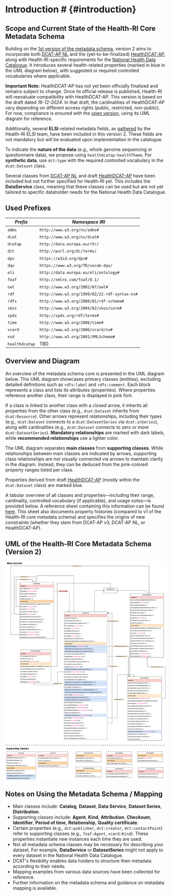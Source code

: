 # Introduction # {#introduction}

## Scope and Current State of the Health-RI Core Metadata Schema
Building on the [1st version of the metadata schema](https://github.com/Health-RI/health-ri-metadata/tree/master), version 2 aims to incorporate both [DCAT-AP NL](https://geonovum.github.io/DCAT-AP-NL30/) and the (yet-to-be-finalized) [HealthDCAT-AP](https://healthdcat-ap.github.io/), along with Health-RI-specific requirements for the [National Health Data Catalogue](https://catalogus.healthdata.nl/). It introduces several health-related properties (marked in blue in the UML diagram below), with suggested or required controlled vocabularies where applicable.

**Important Note:** HealthDCAT-AP has not yet been officially finalized and remains subject to change. Once its official release is published, Health-RI will reevaluate compatibility with HealthDCAT-AP. This version is based on the draft dated *16-12-2024*. In that draft, the cardinalities of HealthDCAT-AP vary depending on different access rights (public, restricted, non-public). For now, compliance is ensured with the [open version](https://healthdcat-ap.github.io/OPEN%20DATA%20HealthDCAT-AP%203.0.0.drawio.png), using its UML diagram for reference.

Additionally, several **ELSI**-related metadata fields, as [gathered](https://health-ri.atlassian.net/wiki/spaces/HA/pages/469893133/Metadata+rondom+gebruiksvoorwaarden+en+authenticatie+autorisatie+en+ELSI+aspecten#Catalogus) by the Health-RI ELSI team, have been included in this version 2. These fields are not mandatory but will be evaluated upon implementation in the catalogue.

To indicate the **nature of the data** (e.g., whole genome sequencing or questionnaire data), we propose using `healthdcatap:healthTheme`. For **synthetic data**, use `dct:type` with the required controlled vocabulary in the `dcat:Dataset` class.

Several classes from [DCAT-AP NL](https://docs.geostandaarden.nl/dcat/dcat-ap-nl30/) and draft [HealthDCAT-AP](https://healthdcat-ap.github.io/) have been included but not further specified for Health-RI yet. This includes the **DataService** class, meaning that these classes can be used but are not yet tailored to specific dataholder needs for the National Health Data Catalogue.
  
## Used Prefixes
| *Prefix*       | *Namespace IRI*                               |
| -------------- | --------------------------------------------- |
| `adms`         | `http://www.w3.org/ns/adms#`                  |
| `dcat`         | `http://www.w3.org/ns/dcat#`                  |
| `dcatap`       | `http://data.europa.eu/r5r/`                  |
| `dct`          | `http://purl.org/dc/terms/`                   |
| `dpv`          | `https://w3id.org/dpv#`                       |
| `dqv`          | `https://www.w3.org/TR/vocab-dqv/`            |
| `eli`          | `http://data.europa.eu/eli/ontology#`         |
| `foaf`         | `http://xmlns.com/foaf/0.1/`                  |
| `owl`          | `http://www.w3.org/2002/07/owl#`              |
| `rdf`          | `http://www.w3.org/1999/02/22-rdf-syntax-ns#` |
| `rdfs`         | `http://www.w3.org/2000/01/rdf-schema#`       |
| `skos`         | `http://www.w3.org/2004/02/skos/core#`        |
| `spdx`         | `http://spdx.org/rdf/terms#`                  |
| `time`         | `http://www.w3.org/2006/time#`                |
| `vcard`        | `http://www.w3.org/2006/vcard/ns#`            |
| `xsd`          | `http://www.w3.org/2001/XMLSchema#`           |
| `healthdcatap` | TBD                                           |

## Overview and Diagram
An overview of the metadata schema core is presented in the UML diagram below. This UML diagram showcases primary classes (entities), excluding detailed definitions such as `rdfs:label` and `rdfs:comment`. Each block represents a class and lists its attributes (properties). Where properties reference another class, their range is displayed in pink font.

If a class is linked to another class with a closed arrow, it inherits all properties from the other class (e.g., `dcat:Dataset` inherits from `dcat:Resource`). Other arrows represent relationships, including their types (e.g., `dcat:Dataset` connects to a `dcat:DatasetSeries` via `dcat:inSeries`), along with cardinalities (e.g., `dcat:Dataset` connects to zero or more `dcat:DatasetSeries`). **Mandatory relationships** are marked with dark labels, while **recommended relationships** use a lighter color.

The UML diagram separates **main classes** from **supporting classes**. While relationships between main classes are indicated by arrows, supporting class relationships are not visually connected via arrows to maintain clarity in the diagram. Instead, they can be deduced from the pink-colored property ranges listed per class.

Properties derived from draft [HealthDCAT-AP](https://healthdcat-ap.github.io/) (mostly within the `dcat:Dataset` class) are marked blue.

A tabular overview of all classes and properties—including their range, cardinality, controlled vocabulary (if applicable), and usage notes—is provided below. A reference sheet containing this information can be found [here](Documents/Metadata_CoreGenericHealth_v2.xlsx). This sheet also documents property histories (compared to v1 of the Health-RI core metadata schema) and specifies the origins of new constraints (whether they stem from DCAT-AP v3, DCAT-AP NL, or HealthDCAT-AP).

## UML of the Health-RI Core Metadata Schema (Version 2)
![UML diagram](../../images/HRI_metadata_p2.png)

## Notes on Using the Metadata Schema / Mapping
- Main classes include: **Catalog**, **Dataset**, **Data Service**, **Dataset Series**, **Distribution**.
- Supporting classes include: **Agent**, **Kind**, **Attribution**, **Checksum**, **Identifier**, **Period of time**, **Relationship**, **Quality certificate**.
- Certain properties (e.g., `dct:publisher`, `dct:creator`, `dct:contactPoint`) refer to supporting classes (e.g., `foaf:Agent`, `vcard:Kind`). These properties instantiate new instances each time they are used.
- Not all metadata schema classes may be necessary for describing your dataset. For example, **DataService** or **DatasetSeries** might not apply to every dataset in the National Health Data Catalogue.
- DCAT's flexibility enables data holders to structure their metadata according to their needs.
- Mapping examples from various data sources have been collected for reference.
- Further information on the metadata schema and guidance on metadata mapping is available.


